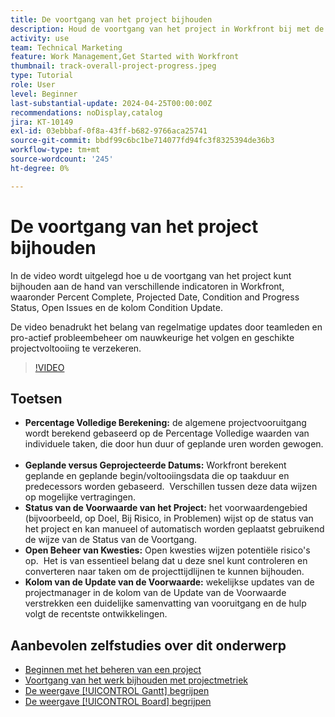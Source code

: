 ```yaml
---
title: De voortgang van het project bijhouden
description: Houd de voortgang van het project in Workfront bij met de percentages volledige berekeningen, geplande versus geplande data, status van de voorwaarde, open issues management en wekelijkse updates voor duidelijke en tijdige projecttracering.
activity: use
team: Technical Marketing
feature: Work Management,Get Started with Workfront
thumbnail: track-overall-project-progress.jpeg
type: Tutorial
role: User
level: Beginner
last-substantial-update: 2024-04-25T00:00:00Z
recommendations: noDisplay,catalog
jira: KT-10149
exl-id: 03ebbbaf-0f8a-43ff-b682-9766aca25741
source-git-commit: bbdf99c6bc1be714077fd94fc3f8325394de36b3
workflow-type: tm+mt
source-wordcount: '245'
ht-degree: 0%

---
```


# De voortgang van het project bijhouden

In de video wordt uitgelegd hoe u de voortgang van het project kunt bijhouden aan de hand van verschillende indicatoren in Workfront, waaronder Percent Complete, Projected Date, Condition and Progress Status, Open Issues en de kolom Condition Update.

De video benadrukt het belang van regelmatige updates door teamleden en pro-actief probleembeheer om nauwkeurige het volgen en geschikte projectvoltooiing te verzekeren. &#x200B;

>[!VIDEO](https://video.tv.adobe.com/v/3428748/?quality=12&learn=on&enablevpops=1)

## Toetsen

* **Percentage Volledige Berekening:** de algemene projectvooruitgang wordt berekend gebaseerd op de Percentage Volledige waarden van individuele taken, die door hun duur of geplande uren worden gewogen. &#x200B;
* **Geplande versus Geprojecteerde Datums:** Workfront berekent geplande en geplande begin/voltooiingsdata die op taakduur en predecessors worden gebaseerd. &#x200B; Verschillen tussen deze data wijzen op mogelijke vertragingen. &#x200B;
* **Status van de Voorwaarde van het Project:** het voorwaardengebied (bijvoorbeeld, op Doel, Bij Risico, in Problemen) wijst op de status van het project en kan manueel of automatisch worden geplaatst gebruikend de wijze van de Status van de Voortgang. &#x200B;
* **Open Beheer van Kwesties:** Open kwesties wijzen potentiële risico&#39;s op. &#x200B; Het is van essentieel belang dat u deze snel kunt controleren en converteren naar taken om de projecttijdlijnen te kunnen bijhouden. &#x200B;
* **Kolom van de Update van de Voorwaarde:** wekelijkse updates van de projectmanager in de kolom van de Update van de Voorwaarde verstrekken een duidelijke samenvatting van vooruitgang en de hulp volgt de recentste ontwikkelingen. &#x200B;


## Aanbevolen zelfstudies over dit onderwerp

* [Beginnen met het beheren van een project](/help/manage-work/projects/getting-started-manage-a-project.md)
* [Voortgang van het werk bijhouden met projectmetriek](/help/manage-work/projects/track-work-progress-with-project-metrics.md)
* [De weergave [!UICONTROL Gantt] begrijpen](/help/manage-work/projects/understand-the-gantt-view.md)
* [De weergave [!UICONTROL Board] begrijpen](/help/manage-work/projects/understand-the-board-view.md)
